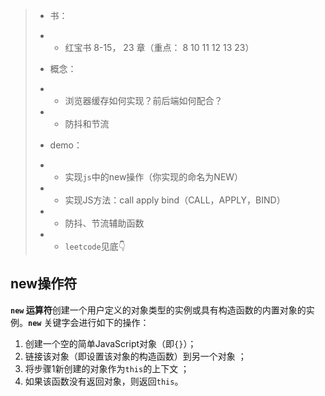 > * 书：
>
> - - 红宝书 8-15， 23 章（重点： 8 10 11 12 13 23）
>
> - 概念：
>
> - - 浏览器缓存如何实现？前后端如何配合？
>
> - - 防抖和节流
>
> - demo：
>
> - - 实现`js`中的new操作（你实现的命名为NEW）
>
> - - 实现JS方法：call apply bind（CALL，APPLY，BIND）
>
> - - 防抖、节流辅助函数
>
> - - `leetcode`见底👇



## new操作符

**`new` 运算符**创建一个用户定义的对象类型的实例或具有构造函数的内置对象的实例。**`new`** 关键字会进行如下的操作：

1. 创建一个空的简单JavaScript对象（即`{}`）；
2. 链接该对象（即设置该对象的构造函数）到另一个对象 ；
3. 将步骤1新创建的对象作为`this`的上下文 ；
4. 如果该函数没有返回对象，则返回`this`。

